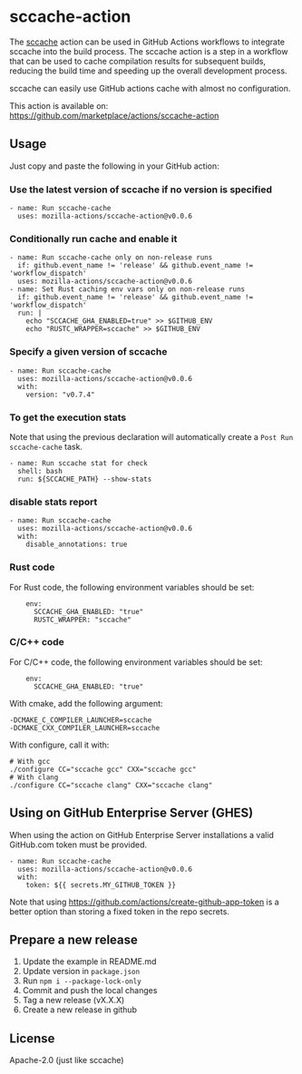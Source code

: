 # sccache-action

The [sccache](https://github.com/mozilla/sccache/
) action can be used in GitHub Actions workflows to integrate sccache into the build process. The sccache action is a step in a workflow that can be used to cache compilation results for subsequent builds, reducing the build time and speeding up the overall development process.

sccache can easily use GitHub actions cache with almost no configuration.

This action is available on:
https://github.com/marketplace/actions/sccache-action

## Usage

Just copy and paste the following in your GitHub action:

### Use the latest version of sccache if no version is specified

```
- name: Run sccache-cache
  uses: mozilla-actions/sccache-action@v0.0.6
```

### Conditionally run cache and enable it

```
- name: Run sccache-cache only on non-release runs
  if: github.event_name != 'release' && github.event_name != 'workflow_dispatch'
  uses: mozilla-actions/sccache-action@v0.0.6
- name: Set Rust caching env vars only on non-release runs
  if: github.event_name != 'release' && github.event_name != 'workflow_dispatch'
  run: |
    echo "SCCACHE_GHA_ENABLED=true" >> $GITHUB_ENV
    echo "RUSTC_WRAPPER=sccache" >> $GITHUB_ENV
```

### Specify a given version of sccache

```
- name: Run sccache-cache
  uses: mozilla-actions/sccache-action@v0.0.6
  with:
    version: "v0.7.4"
```

### To get the execution stats

Note that using the previous declaration will automatically create a
`Post Run sccache-cache` task.

```
- name: Run sccache stat for check
  shell: bash
  run: ${SCCACHE_PATH} --show-stats
```

### disable stats report

```
- name: Run sccache-cache
  uses: mozilla-actions/sccache-action@v0.0.6
  with:
    disable_annotations: true
```

### Rust code

For Rust code, the following environment variables should be set:

```
    env:
      SCCACHE_GHA_ENABLED: "true"
      RUSTC_WRAPPER: "sccache"
```

### C/C++ code

For C/C++ code, the following environment variables should be set:

```
    env:
      SCCACHE_GHA_ENABLED: "true"
```

With cmake, add the following argument:

```
-DCMAKE_C_COMPILER_LAUNCHER=sccache
-DCMAKE_CXX_COMPILER_LAUNCHER=sccache
```

With configure, call it with:
```
# With gcc
./configure CC="sccache gcc" CXX="sccache gcc"
# With clang
./configure CC="sccache clang" CXX="sccache clang"
```

## Using on GitHub Enterprise Server (GHES)

When using the action on GitHub Enterprise Server installations a valid GitHub.com token must be provided.

```
- name: Run sccache-cache
  uses: mozilla-actions/sccache-action@v0.0.6
  with:
    token: ${{ secrets.MY_GITHUB_TOKEN }}
```

Note that using https://github.com/actions/create-github-app-token is a better option than storing a fixed token in the repo secrets.

## Prepare a new release

1. Update the example in README.md
1. Update version in `package.json`
1. Run `npm i --package-lock-only`
1. Commit and push the local changes
1. Tag a new release (vX.X.X)
1. Create a new release in github

## License

Apache-2.0 (just like sccache)
